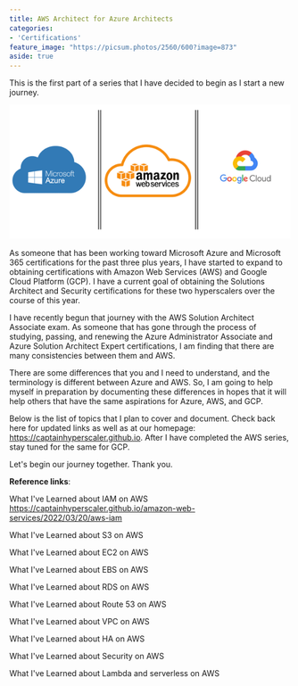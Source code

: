 ```yaml
---
title: AWS Architect for Azure Architects
categories:
- 'Certifications'
feature_image: "https://picsum.photos/2560/600?image=873"
aside: true
---
```


This is the first part of a series that I have decided to begin as I start a new journey.

![](/images/Wordpress-Images/clouds-e1580309278738.png)

As someone that has been working toward Microsoft Azure and Microsoft 365 certifications for the past three plus years, I have started to expand to obtaining certifications with Amazon Web Services (AWS) and Google Cloud Platform (GCP).  I have a current goal of obtaining the Solutions Architect and Security certifications for these two hyperscalers over the course of this year.

I have recently begun that journey with the AWS Solution Architect Associate exam.  As someone that has gone through the process of studying, passing, and renewing the Azure Administrator Associate and Azure Solution Architect Expert certifications, I am finding that there are many consistencies between them and AWS.  

There are some differences that you and I need to understand, and the terminology is different between Azure and AWS.  So, I am going to help myself in preparation by documenting these differences in hopes that it will help others that have the same aspirations for Azure, AWS, and GCP.

Below is the list of topics that I plan to cover and document.  Check back here for updated links as well as at our homepage: <https://captainhyperscaler.github.io>.  After I have completed the AWS series, stay tuned for the same for GCP.

Let's begin our journey together. Thank you.

**Reference links**:

What I've Learned about IAM on AWS <https://captainhyperscaler.github.io/amazon-web-services/2022/03/20/aws-iam> 

What I've Learned about S3 on AWS

What I've Learned about EC2 on AWS

What I've Learned about EBS on AWS

What I've Learned about RDS on AWS

What I've Learned about Route 53 on AWS

What I've Learned about VPC on AWS

What I've Learned about HA on AWS

What I've Learned about Security on AWS

What I've Learned about Lambda and serverless on AWS


